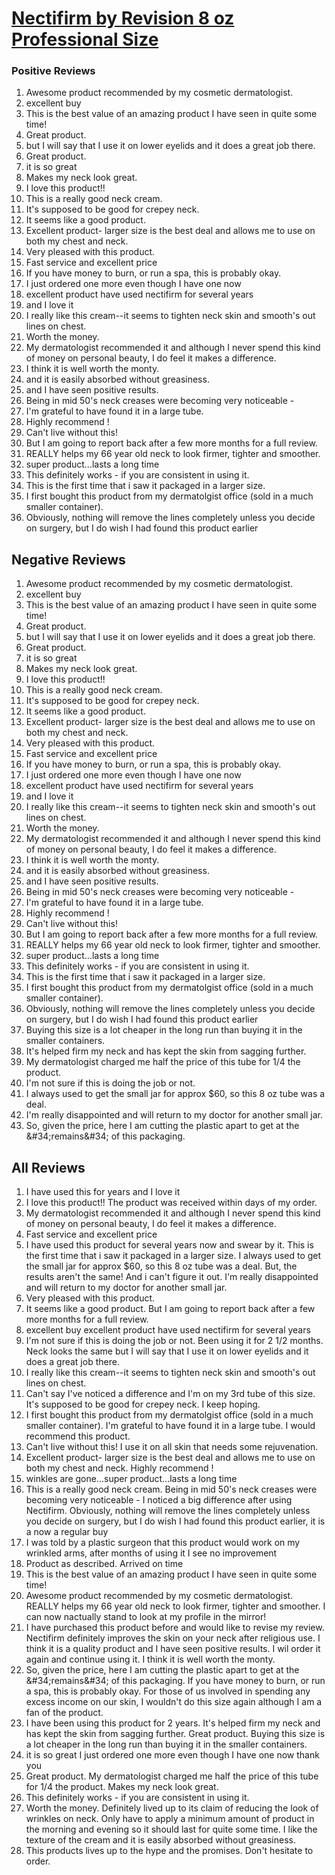 # [Nectifirm by Revision 8 oz Professional Size](https://products.checkmycream.com/products/Nectifirm-by-Revision-8-oz-Professional-Size.html)

### Positive Reviews

<ol>
      <li>Awesome product recommended by my cosmetic dermatologist.</li>
      <li>excellent buy  </li>
      <li>This is the best value of an amazing product I have seen in quite some time!</li>
      <li>Great product.  </li>
      <li>but I will say that I use it on lower eyelids and it does a great job there.</li>
      <li>Great product.  </li>
      <li>it is so great</li>
      <li>Makes my neck look great.</li>
      <li>I love this product!!  </li>
      <li>This is a really good neck cream.  </li>
      <li>It&#x27;s supposed to be good for crepey neck.  </li>
      <li>It seems like a good product.</li>
      <li>Excellent product- larger size is the best deal and allows me to use on both my chest and neck.</li>
      <li>Very pleased with this product.</li>
      <li>Fast service and excellent price</li>
      <li>If you have money to burn, or run a spa, this is probably okay.</li>
      <li>I just ordered one more even though I have one now  </li>
      <li>excellent product  have used nectifirm for several years</li>
      <li>and I love it</li>
      <li>I really like this cream--it seems to tighten neck skin and smooth&#x27;s out lines on chest.</li>
      <li>Worth the money.  </li>
      <li>My dermatologist recommended it and although I never spend this kind of money on personal beauty, I do feel it makes a difference.</li>
      <li>I think it is well worth the monty.</li>
      <li>and it is easily absorbed without greasiness.</li>
      <li>and I have seen positive results.</li>
      <li>Being in mid 50&#x27;s neck creases were becoming very noticeable -</li>
      <li>I&#x27;m grateful to have found it in a large tube.  </li>
      <li>Highly recommend !</li>
      <li>Can&#x27;t live without this!</li>
      <li>But I am going to report back after a few more months for a full review.</li>
      <li>REALLY helps my 66 year old neck to look firmer, tighter and smoother.</li>
      <li>super product...lasts a long time</li>
      <li>This definitely works - if you are consistent in using it.</li>
      <li>This is the first time that i saw it packaged in a larger size.  </li>
      <li>I first bought this product from my dermatolgist office (sold in a much smaller container).  </li>
      <li>Obviously, nothing will remove the lines completely unless you decide on surgery, but I do wish I had found this product earlier</li>
</ol>


<h2>Negative Reviews</h2>
<ol>
<li> Awesome product recommended by my cosmetic dermatologist.</li>
<li> excellent buy  </li>
<li> This is the best value of an amazing product I have seen in quite some time!</li>
<li> Great product.  </li>
<li> but I will say that I use it on lower eyelids and it does a great job there.</li>
<li> Great product.  </li>
<li> it is so great</li>
<li> Makes my neck look great.</li>
<li> I love this product!!  </li>
<li> This is a really good neck cream.  </li>
<li> It&#x27;s supposed to be good for crepey neck.  </li>
<li> It seems like a good product.</li>
<li> Excellent product- larger size is the best deal and allows me to use on both my chest and neck.</li>
<li> Very pleased with this product.</li>
<li> Fast service and excellent price</li>
<li> If you have money to burn, or run a spa, this is probably okay.</li>
<li> I just ordered one more even though I have one now  </li>
<li> excellent product  have used nectifirm for several years</li>
<li> and I love it</li>
<li> I really like this cream--it seems to tighten neck skin and smooth&#x27;s out lines on chest.</li>
<li> Worth the money.  </li>
<li> My dermatologist recommended it and although I never spend this kind of money on personal beauty, I do feel it makes a difference.</li>
<li> I think it is well worth the monty.</li>
<li> and it is easily absorbed without greasiness.</li>
<li> and I have seen positive results.</li>
<li> Being in mid 50&#x27;s neck creases were becoming very noticeable -</li>
<li> I&#x27;m grateful to have found it in a large tube.  </li>
<li> Highly recommend !</li>
<li> Can&#x27;t live without this!</li>
<li> But I am going to report back after a few more months for a full review.</li>
<li> REALLY helps my 66 year old neck to look firmer, tighter and smoother.</li>
<li> super product...lasts a long time</li>
<li> This definitely works - if you are consistent in using it.</li>
<li> This is the first time that i saw it packaged in a larger size.  </li>
<li> I first bought this product from my dermatolgist office (sold in a much smaller container).  </li>
<li> Obviously, nothing will remove the lines completely unless you decide on surgery, but I do wish I had found this product earlier</li>
<li> Buying this size is a lot cheaper in the long run than buying it in the smaller containers.</li>
<li> It&#x27;s helped firm my neck and has kept the skin from sagging further.  </li>
<li> My dermatologist charged me half the price of this tube for 1/4 the product.  </li>
<li> I&#x27;m not sure if this is doing the job or not.</li>
<li> I always used to get the small jar for approx $60, so this 8 oz tube was a deal.  </li>
<li> I&#x27;m really disappointed and will return to my doctor for another small jar.</li>
<li> So, given the price, here I am cutting the plastic apart to get at the &amp;#34;remains&amp;#34; of this packaging.</li>
</ol>

<h2>All Reviews</h2>

<ol>
    <li> I have used this for years and I love it</li>
    <li> I love this product!!  The product was received within days of my order.</li>
    <li> My dermatologist recommended it and although I never spend this kind of money on personal beauty, I do feel it makes a difference.</li>
    <li> Fast service and excellent price</li>
    <li> I have used this product for several years now and swear by it.  This is the first time that i saw it packaged in a larger size.  I always used to get the small jar for approx $60, so this 8 oz tube was a deal.  But, the results aren&#x27;t the same!  And i can&#x27;t figure it out.  I&#x27;m really disappointed and will return to my doctor for another small jar.</li>
    <li> Very pleased with this product.</li>
    <li> It seems like a good product. But I am going to report back after a few more months for a full review.</li>
    <li> excellent buy  excellent product  have used nectifirm for several years</li>
    <li> I&#x27;m not sure if this is doing the job or not. Been using it for 2 1/2 months. Neck looks the same but I will say that I use it on lower eyelids and it does a great job there.</li>
    <li> I really like this cream--it seems to tighten neck skin and smooth&#x27;s out lines on chest.</li>
    <li> Can&#x27;t say I&#x27;ve noticed a difference and I&#x27;m on my 3rd tube of this size.  It&#x27;s supposed to be good for crepey neck.  I keep hoping.</li>
    <li> I first bought this product from my dermatolgist office (sold in a much smaller container).  I&#x27;m grateful to have found it in a large tube.  I would recommend this product.</li>
    <li> Can&#x27;t live without this! I use it on all skin that needs some rejuvenation.</li>
    <li> Excellent product- larger size is the best deal and allows me to use on both my chest and neck. Highly recommend !</li>
    <li> winkles are gone...super product...lasts a long time</li>
    <li> This is a really good neck cream.  Being in mid 50&#x27;s neck creases were becoming very noticeable - I noticed a big difference after using Nectifirm.  Obviously, nothing will remove the lines completely unless you decide on surgery, but I do wish I had found this product earlier, it is a now a regular buy</li>
    <li> I was told by a plastic surgeon that this product would work on my wrinkled arms, after months of using it I see no improvement</li>
    <li> Product as described.  Arrived on time</li>
    <li> This is the best value of an amazing product I have seen in quite some time!</li>
    <li> Awesome product recommended by my cosmetic dermatologist. REALLY helps my 66 year old neck to look firmer, tighter and smoother. I can now nactually stand to look at my profile in the mirror!</li>
    <li> I have purchased this product before and would like to revise my review.  Nectifirm definitely improves the skin on your neck after religious use.  I think it is a quality product and I have seen positive results. I wil order it again and continue using it.  I think it is well worth the monty.</li>
    <li> So, given the price, here I am cutting the plastic apart to get at the &amp;#34;remains&amp;#34; of this packaging. If you have money to burn, or run a spa, this is probably okay. For those of us involved in spending any excess income on our skin, I wouldn&#x27;t do this size again although I am a fan of the product.</li>
    <li> I have been using this product for 2 years.  It&#x27;s helped firm my neck and has kept the skin from sagging further.  Great product.  Buying this size is a lot cheaper in the long run than buying it in the smaller containers.</li>
    <li> it is so great I just ordered one more even though I have one now  thank you</li>
    <li> Great product.  My dermatologist charged me half the price of this tube for 1/4 the product.  Makes my neck look great.</li>
    <li> This definitely works - if you are consistent in using it.</li>
    <li> Worth the money.  Definitely lived up to its claim of reducing the look of wrinkles on neck.  Only have to apply a minimum amount of product in the morning and evening so it should last for quite some time.  I like the texture of the cream and it is easily absorbed without greasiness.</li>
    <li> This products lives up to the hype and the promises.  Don&#x27;t hesitate to order.</li>
</ol>




